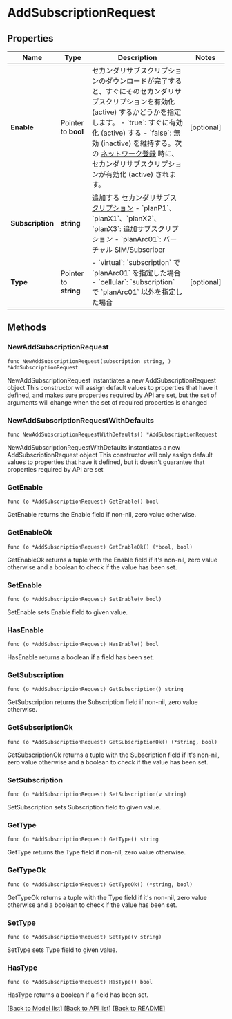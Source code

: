 # AddSubscriptionRequest

## Properties

Name | Type | Description | Notes
------------ | ------------- | ------------- | -------------
**Enable** | Pointer to **bool** | セカンダリサブスクリプションのダウンロードが完了すると、すぐにそのセカンダリサブスクリプションを有効化 (active) するかどうかを指定します。 - &#x60;true&#x60;: すぐに有効化 (active) する - &#x60;false&#x60;: 無効 (inactive) を維持する。次の [ネットワーク登録](/ja-jp/resources/glossary/#ネットワーク登録) 時に、セカンダリサブスクリプションが有効化 (active) されます。  | [optional] 
**Subscription** | **string** | 追加する [セカンダリサブスクリプション](/ja-jp/resources/glossary/subscription/) - &#x60;planP1&#x60;、&#x60;planX1&#x60;、&#x60;planX2&#x60;、&#x60;planX3&#x60;: 追加サブスクリプション - &#x60;planArc01&#x60;: バーチャル SIM/Subscriber  | 
**Type** | Pointer to **string** | - &#x60;virtual&#x60;: &#x60;subscription&#x60; で &#x60;planArc01&#x60; を指定した場合 - &#x60;cellular&#x60;: &#x60;subscription&#x60; で &#x60;planArc01&#x60; 以外を指定した場合  | [optional] 

## Methods

### NewAddSubscriptionRequest

`func NewAddSubscriptionRequest(subscription string, ) *AddSubscriptionRequest`

NewAddSubscriptionRequest instantiates a new AddSubscriptionRequest object
This constructor will assign default values to properties that have it defined,
and makes sure properties required by API are set, but the set of arguments
will change when the set of required properties is changed

### NewAddSubscriptionRequestWithDefaults

`func NewAddSubscriptionRequestWithDefaults() *AddSubscriptionRequest`

NewAddSubscriptionRequestWithDefaults instantiates a new AddSubscriptionRequest object
This constructor will only assign default values to properties that have it defined,
but it doesn't guarantee that properties required by API are set

### GetEnable

`func (o *AddSubscriptionRequest) GetEnable() bool`

GetEnable returns the Enable field if non-nil, zero value otherwise.

### GetEnableOk

`func (o *AddSubscriptionRequest) GetEnableOk() (*bool, bool)`

GetEnableOk returns a tuple with the Enable field if it's non-nil, zero value otherwise
and a boolean to check if the value has been set.

### SetEnable

`func (o *AddSubscriptionRequest) SetEnable(v bool)`

SetEnable sets Enable field to given value.

### HasEnable

`func (o *AddSubscriptionRequest) HasEnable() bool`

HasEnable returns a boolean if a field has been set.

### GetSubscription

`func (o *AddSubscriptionRequest) GetSubscription() string`

GetSubscription returns the Subscription field if non-nil, zero value otherwise.

### GetSubscriptionOk

`func (o *AddSubscriptionRequest) GetSubscriptionOk() (*string, bool)`

GetSubscriptionOk returns a tuple with the Subscription field if it's non-nil, zero value otherwise
and a boolean to check if the value has been set.

### SetSubscription

`func (o *AddSubscriptionRequest) SetSubscription(v string)`

SetSubscription sets Subscription field to given value.


### GetType

`func (o *AddSubscriptionRequest) GetType() string`

GetType returns the Type field if non-nil, zero value otherwise.

### GetTypeOk

`func (o *AddSubscriptionRequest) GetTypeOk() (*string, bool)`

GetTypeOk returns a tuple with the Type field if it's non-nil, zero value otherwise
and a boolean to check if the value has been set.

### SetType

`func (o *AddSubscriptionRequest) SetType(v string)`

SetType sets Type field to given value.

### HasType

`func (o *AddSubscriptionRequest) HasType() bool`

HasType returns a boolean if a field has been set.


[[Back to Model list]](../README.md#documentation-for-models) [[Back to API list]](../README.md#documentation-for-api-endpoints) [[Back to README]](../README.md)



